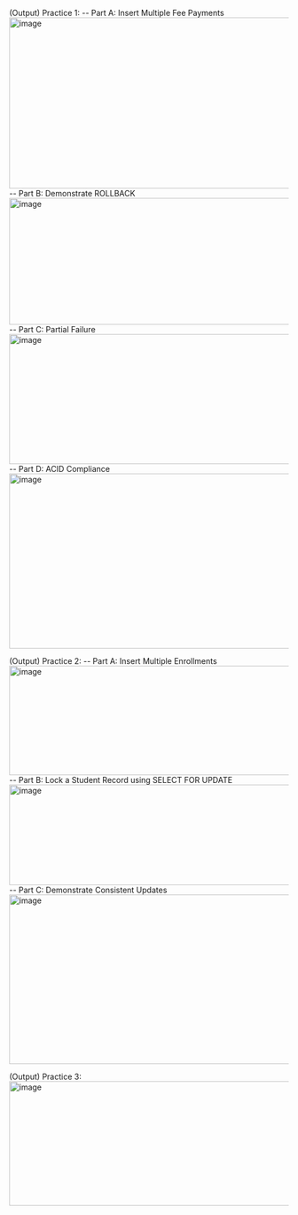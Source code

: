 (Output) Practice 1: 
-- Part A: Insert Multiple Fee Payments
<img width="1253" height="308" alt="image" src="https://github.com/user-attachments/assets/eb6f4df6-27a1-44bd-8060-2a966ab52fdc" />
-- Part B: Demonstrate ROLLBACK
<img width="1266" height="228" alt="image" src="https://github.com/user-attachments/assets/7726a9d5-fcea-411e-8b8a-6636f04f9910" />
-- Part C: Partial Failure
<img width="1263" height="234" alt="image" src="https://github.com/user-attachments/assets/a13d6767-02e9-4af9-b5f0-0b3668ce0fab" />
-- Part D: ACID Compliance
<img width="1261" height="315" alt="image" src="https://github.com/user-attachments/assets/bc42cd9f-0a66-4d36-8973-cce3fe4918c6" />

(Output) Practice 2:
-- Part A: Insert Multiple Enrollments
<img width="1288" height="197" alt="image" src="https://github.com/user-attachments/assets/ff205ace-7e06-49c4-83fc-fe349e45e673" />
-- Part B: Lock a Student Record using SELECT FOR UPDATE
<img width="1277" height="181" alt="image" src="https://github.com/user-attachments/assets/6efd75ff-e4b4-431f-9b2c-2b079eb97493" />
-- Part C: Demonstrate Consistent Updates
<img width="1254" height="305" alt="image" src="https://github.com/user-attachments/assets/e2d50128-a3e6-469d-904e-edc3c09cc356" />

(Output) Practice 3:
<img width="1122" height="224" alt="image" src="https://github.com/user-attachments/assets/3d4b4a05-3266-4b1f-9bb4-7e61e4001dc9" />
